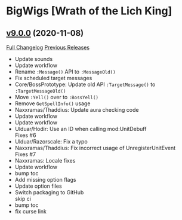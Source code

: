 # BigWigs [Wrath of the Lich King]

## [v9.0.0](https://github.com/BigWigsMods/BigWigs_WrathOfTheLichKing/tree/v9.0.0) (2020-11-08)
[Full Changelog](https://github.com/BigWigsMods/BigWigs_WrathOfTheLichKing/compare/v8.0.4...v9.0.0) [Previous Releases](https://github.com/BigWigsMods/BigWigs_WrathOfTheLichKing/releases)

- Update sounds  
- Update workflow  
- Rename `:Message()` API to `:MessageOld()`  
- Fix scheduled target messages  
- Core/BossPrototype: Update old API `:TargetMessage()` to `:TargetMessageOld()`  
- Move `:Yell()` over to `:BossYell()`  
- Remove `GetSpellInfo()` usage  
- Naxxramas/Thaddius: Update aura checking code  
- Update workflow  
- Update workflow  
- Ulduar/Hodir: Use an ID when calling mod:UnitDebuff  
    Fixes #6  
- Ulduar/Razorscale: Fix a typo  
- Naxxramas/Thaddius: Fix incorrect usage of UnregisterUnitEvent  
    Fixes #7  
- Naxxramas: Locale fixes  
- Update workflow  
- bump toc  
- Add missing option flags  
- Update option files  
- Switch packaging to GitHub  
    skip ci  
- bump toc  
- fix curse link  

